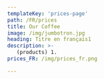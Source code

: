 ```yaml
---
templateKey: 'prices-page'
path: /FR/prices
title: Our Coffee
image: /img/jumbotron.jpg
heading: Titre en français1
description: >-
   (products) 1.
prices_FR: /img/prices_fr.png

---
```

